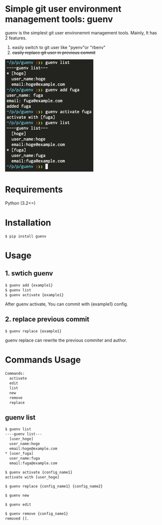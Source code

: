 # Simple git user environment management tools: guenv
guenv is the simplest git user environemnt management tools.
Mainly, It has 2 features.
1. easily switch to git user like "pyenv"or "rbenv"
2. ~~easily replace git user in previous commit~~

![guenv example](guenv_example.png)

# Requirements
Python (3.2<=)

# Installation
```
$ pip install guenv
```


# Usage

## 1. swtich guenv
```
$ guenv add {example1}
$ guenv list
$ guenv activate {example1}
```

After guenv activate, You can commit with {example1} config.

## 2. replace previous commit
```
$ guenv replace {example1}
```

guenv replace can rewrite the previous commiter and author.


# Commands Usage
```
Commands:
  activate
  edit
  list
  new
  remove
  replace
```

## guenv list
```
$ guenv list
----guenv list---
  [user_hoge]
  user_name:hoge
  email:hoge@example.com
* [user_fuga]
  user_name:fuga
  email:fuga@example.com
```

```
$ guenv activate {config_name1}
activate with [user_hoge]
```

```
$ guenv replace {config_name1} {config_name2}
```


```
$ guenv new
```

```
$ guenv edit
```

```
$ guenv remove {config_name1}
removed [].
```
